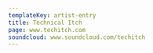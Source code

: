 ```yaml
---
templateKey: artist-entry
title: Technical Itch
page: www.techitch.com
soundcloud: www.soundcloud.com/techitch
---
```


